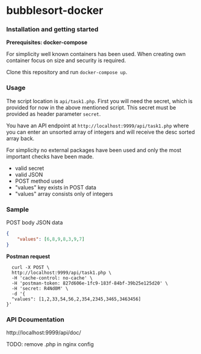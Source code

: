 # bubblesort-docker

### Installation and getting started
**Prerequisites: docker-compose**  

For simplicity well known containers has been used. 
When creating own container focus on size and security is required.

Clone this repository and run `docker-compose up`.

### Usage
The script location is `api/task1.php`.
First you will need the secret, which is provided for now in the above mentioned script.
This secret must be provided as header parameter `secret`.

You have an API endpoint at
`http://localhost:9999/api/task1.php`
where you can enter an unsorted array of integers and will receive the desc sorted array back.

For simplicity no external packages have been used and only the most important checks have been made.
* valid secret
* valid JSON
* POST method used
* "values" key exists in POST data
* "values" array consists only of integers

### Sample
POST body JSON data
```json
{
    "values": [6,8,9,8,3,9,7]
}
```


**Postman request**
```
  curl -X POST \
  http://localhost:9999/api/task1.php \
  -H 'cache-control: no-cache' \
  -H 'postman-token: 827d606e-1fc9-183f-84bf-39b25e125d20' \
  -H 'secret: R4Nd0M' \
  -d '{
  "values": [1,2,33,54,56,2,354,2345,3465,3463456]
}'
```

### API Dcoumentation

http://localhost:9999/api/doc/



TODO: remove .php in nginx config
